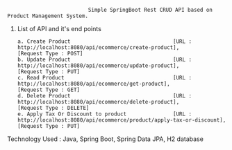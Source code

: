                               Simple SpringBoot Rest CRUD API based on Product Management System.

1. List of API and it's end points

       a. Create Product                                 [URL : http://localhost:8080/api/ecommerce/create-product],                    [Request Type : POST]
       b. Update Product                                 [URL : http://localhost:8080/api/ecommerce/update-product],                    [Request Type : PUT]
       c. Read Product                                   [URL : http://localhost:8080/api/ecommerce/get-product],                       [Request Type : GET]
       d. Delete Product                                 [URL : http://localhost:8080/api/ecommerce/delete-product],                    [Request Type : DELETE]
       e. Apply Tax Or Discount to product               [URL : http://localhost:8080/api/ecommerce/product/apply-tax-or-discount],     [Request Type : PUT]


Technology Used : Java, Spring Boot, Spring Data JPA, H2 database
